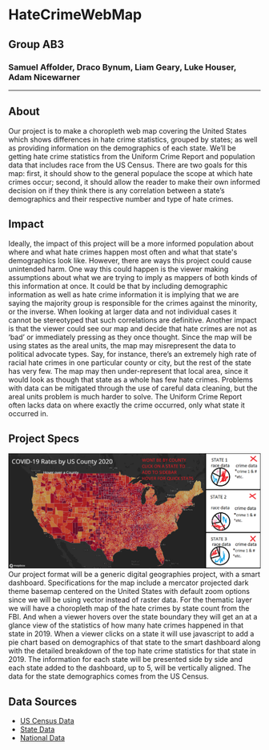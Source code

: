 # HateCrimeWebMap
## Group AB3
### Samuel Affolder, Draco Bynum, Liam Geary, Luke Houser, Adam Nicewarner
---
## About
Our project is to make a choropleth web map covering the United States which shows differences in hate crime statistics, grouped by states; as well as providing information on the demographics of each state. We’ll be getting hate crime statistics from the Uniform Crime Report and population data that includes race from the US Census. There are two goals for this map: first, it should show to the general populace the scope at which hate crimes occur; second, it should allow the reader to make their own informed decision on if they think there is any correlation between a state’s demographics and their respective number and type of hate crimes.
## Impact

Ideally, the impact of this project will be a more informed population about where and what hate crimes happen most often and what that state's demographics look like. However, there are ways this project could cause unintended harm. One way this could happen is the viewer making assumptions about what we are trying to imply as mappers of both kinds of this information at once.  It could be that by including demographic information as well as hate crime information it is implying that we are saying the majority group is responsible for the crimes against the minority, or the inverse.  When looking at larger data and not individual cases it cannot be stereotyped that such correlations are definitive.  Another impact is that the viewer could see our map and decide that hate crimes are not as ‘bad’ or immediately pressing as they once thought.  Since the map will be using states as the areal units, the map may misrepresent the data to political advocate types. Say, for instance, there’s an extremely high rate of racial hate crimes in one particular county or city, but the rest of the state has very few. The map may then under-represent that local area, since it would look as though that state as a whole has few hate crimes. Problems with data can be mitigated through the use of careful data cleaning, but the areal units problem is much harder to solve. The Uniform Crime Report often lacks data on where exactly the crime occurred, only what state it occurred in.
## Project Specs
![Proposed Map](img/demoMap.PNG)
Our project format will be a generic digital geographies project, with a smart dashboard. Specifications for the map include a mercator projected dark theme basemap centered on the United States with default zoom options since we will be using vector instead of raster data.  For the thematic layer we will have a choropleth map of the hate crimes by state count from the FBI.  And when a viewer hovers over the state boundary they will get an at a glance view of the statistics of how many hate crimes happened in that state in 2019.  When a viewer clicks on a state it will use javascript to add a pie chart based on demographics of that state to the smart dashboard along with the detailed breakdown of the top hate crime statistics for that state in 2019.  The information for each state will be presented side by side and each state added to the dashboard, up to 5, will be vertically aligned.  The data for the state demographics comes from the US Census.
## Data Sources
- [US Census Data](https://data.census.gov/cedsci/table?q=demographic&g=0100000US%240400000&tid=ACSDP1Y2019.DP05)
- [State Data](https://ucr.fbi.gov/hate-crime/2019/topic-pages/tables/table-13.xls/view)
- [National Data](https://ucr.fbi.gov/hate-crime/2019/topic-pages/tables/table-12.xls)